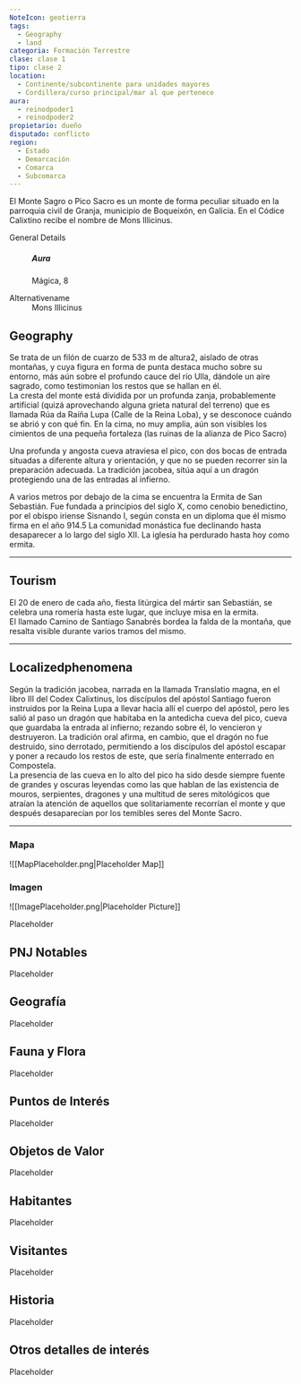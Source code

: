 ```yaml
---
NoteIcon: geotierra
tags:
  - Geography 
  - land 
categoria: Formación Terrestre
clase: clase 1
tipo: clase 2
location: 
  - Continente/subcontinente para unidades mayores
  - Cordillera/curso principal/mar al que pertenece 
aura:
  - reinodpoder1
  - reinodpoder2
propietario: dueño
disputado: conflicto
region:
  - Estado 
  - Demarcación
  - Comarca
  - Subcomarca
---
```





 <section class="wa-section main-content"><p>El Monte Sagro o Pico Sacro es un monte de forma peculiar situado en la parroquia civil de Granja, municipio de Boqueixón, en Galicia. En el Códice Calixtino recibe el nombre de Mons Illicinus.</p></section>  <section data-section-id="sidepanelcontent" class="wa-section public"><dl><dt>General Details</dt><dd><h5>Aura</h5>
Mágica, 8</dd></dl></section><section data-section-id="alternativename" class="wa-section public"><dl><dt>Alternativename</dt><dd>Mons Illicinus</dd></dl></section><section data-section-id="geography" class="wa-section public"><h2>Geography</h2>
<p>Se trata de un filón de cuarzo de 533 m de altura2, aislado de otras montañas, y cuya figura en forma de punta destaca mucho sobre su entorno, más aún sobre el profundo cauce del río Ulla, dándole un aire sagrado, como testimonian los restos que se hallan en él.
<br />
La cresta del monte está dividida por un profunda zanja, probablemente artificial (quizá aprovechando alguna grieta natural del terreno) que es llamada Rúa da Raíña Lupa (Calle de la Reina Loba), y se desconoce cuándo se abrió y con qué fin. En la cima, no muy amplia, aún son visibles los cimientos de una pequeña fortaleza (las ruinas de la alianza de <span data-article-privacy="private" data-article-id="d5b30060-e6ed-4cfd-a703-a4b29a11ae71" data-template-type="organization" class="private-article article-unlinked entity-link wa-link">Pico Sacro</span>)
</p>
<p>
Una profunda y angosta cueva atraviesa el pico, con dos bocas de entrada situadas a diferente altura y orientación, y que no se pueden recorrer sin la preparación adecuada. La tradición jacobea, sitúa aquí a un dragón protegiendo una de las entradas al infierno.
</p>
<p>
A varios metros por debajo de la cima se encuentra la Ermita de San Sebastián. Fue fundada a principios del siglo X, como cenobio benedictino, por el obispo iriense Sisnando I, según consta en un diploma que él mismo firma en el año 914.5 La comunidad monástica fue declinando hasta desaparecer a lo largo del siglo XII. La iglesia ha perdurado hasta hoy como ermita.</p><hr /></section><section data-section-id="tourism" class="wa-section public"><h2>Tourism</h2>
<p>El 20 de enero de cada año, fiesta litúrgica del mártir san Sebastián, se celebra una romería hasta este lugar, que incluye misa en la ermita.
<br />
El llamado Camino de Santiago Sanabrés bordea la falda de la montaña, que resalta visible durante varios tramos del mismo.</p><hr /></section><section data-section-id="localizedPhenomena" class="wa-section public"><h2>Localizedphenomena</h2>
<p>Según la tradición jacobea, narrada en la llamada Translatio magna, en el libro III del Codex Calixtinus, los discípulos del apóstol Santiago fueron instruidos por la Reina Lupa a llevar hacia allí el cuerpo del apóstol, pero les salió al paso un dragón que habitaba en la antedicha cueva del pico, cueva que guardaba la entrada al infierno; rezando sobre él, lo vencieron y destruyeron. La tradición oral afirma, en cambio, que el dragón no fue destruido, sino derrotado, permitiendo a los discípulos del apóstol escapar y poner a recaudo los restos de este, que sería finalmente enterrado en Compostela.
<br />
La presencia de las cueva en lo alto del pico ha sido desde siempre fuente de grandes y oscuras leyendas como las que hablan de las existencia de mouros, serpientes, dragones y una multitud de seres mitológicos que atraían la atención de aquellos que solitariamente recorrían el monte y que después desaparecían por los temibles seres del Monte Sacro.</p><hr /></section>   

### Mapa
![[MapPlaceholder.png|Placeholder Map]]

### Imagen
![[ImagePlaceholder.png|Placeholder Picture]]

Placeholder

## PNJ Notables
Placeholder

## Geografía
Placeholder

## Fauna y Flora
Placeholder

## Puntos de Interés
Placeholder

## Objetos de Valor
Placeholder

## Habitantes
Placeholder

## Visitantes
Placeholder

## Historia
Placeholder

## Otros detalles de interés
Placeholder


